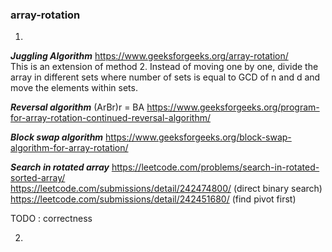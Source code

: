 ### array-rotation
1) 
***Juggling Algorithm*** https://www.geeksforgeeks.org/array-rotation/ \
This is an extension of method 2. Instead of moving one by one, divide the array in different sets where number of sets is equal to GCD of n and d and move the elements within sets.

***Reversal algorithm***  (ArBr)r = BA
https://www.geeksforgeeks.org/program-for-array-rotation-continued-reversal-algorithm/

***Block swap algorithm***
https://www.geeksforgeeks.org/block-swap-algorithm-for-array-rotation/

***Search in rotated array***
https://leetcode.com/problems/search-in-rotated-sorted-array/ \
https://leetcode.com/submissions/detail/242474800/ (direct binary search)
https://leetcode.com/submissions/detail/242451680/ (find pivot first)

TODO : correctness

2) 

